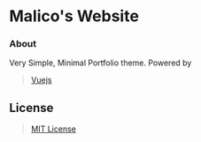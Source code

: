 #  Malico's Website 
### About
Very Simple, Minimal Portfolio theme.
Powered by
> [Vuejs](https://vuejs.org)

## License
> <a href="LICENSE">MIT License</a> 
